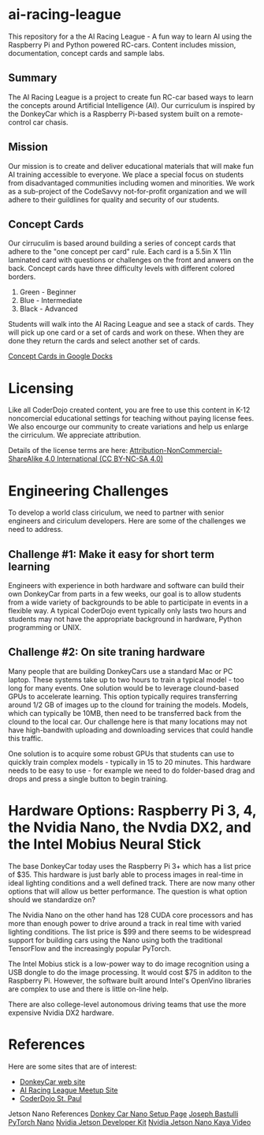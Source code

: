 # ai-racing-league
This repository for a the AI Racing League - A fun way to learn AI using the Raspberry Pi and Python powered RC-cars.  Content includes mission, documentation, concept cards and sample labs.

## Summary
The AI Racing League is a project to create fun RC-car based ways to learn the concepts around Artificial Intelligence (AI).  Our curriculum is inspired by the DonkeyCar which is a Raspberry Pi-based system built on a remote-control car chasis.  

## Mission
Our mission is to create and deliver educational materials that will make fun AI training accessible to everyone. We place a special focus on students from disadvantaged communities including women and minorities.  We  work as a sub-project of the CodeSavvy not-for-profit organization and we will adhere to their guildlines for quality and security of our students.

## Concept Cards
Our cirruculim is based around building a series of concept cards that adhere to the "one concept per card" rule.  Each card is a 5.5in X 11in laminated card with questions or challenges on the front and anwers on the back.  Concept cards have three difficulty levels with different colored borders.

1. Green - Beginner
2. Blue - Intermediate
3. Black - Advanced

Students will walk into the AI Racing League and see a stack of cards.  They will pick up one card or a set of cards and work on these.  When they are done they return the cards and select another set of cards.

[Concept Cards in Google Docks](https://docs.google.com/presentation/d/1VKzVaDYbqKQ5ykSnNVem5_K7A-I5YtGPhbS73h1SrPI/edit?usp=sharing)

# Licensing
Like all CoderDojo created content, you are free to use this content in K-12 noncomercial educational settings for teaching without paying license fees.  We also encourge our community to create variations and help us enlarge the cirriculum.  We appreciate attribution.

Details of the license terms are here:
[Attribution-NonCommercial-ShareAlike 4.0 International (CC BY-NC-SA 4.0)](https://creativecommons.org/licenses/by-nc-sa/4.0)

# Engineering Challenges
To develop a world class ciriculum, we need to partner with senior engineers and ciriculum developers.  Here are some of the challenges we need to address.

## Challenge #1: Make it easy for short term learning
Engineers with experience in both hardware and software can build their own DonkeyCar from parts in a few weeks, our goal is to allow students from a wide variety of backgrounds to be able to participate in events in a flexible way.  A typical CoderDojo event typically only lasts two hours and students may not have the appropriate background in hardware, Python programming or UNIX.

## Challenge #2: On site traning hardware
Many people that are building DonkeyCars use a standard Mac or PC laptop.  These systems take up to two hours to train a typical model - too long for many events.  One solution would be to leverage clound-based GPUs to accelerate learning.  This option typically requires transferring around 1/2 GB of images up to the clound for training the models.  Models, which can typically be 10MB, then need to be transferred back from the clound to the local car.  Our challenge here is that many locations may not have high-bandwith uploading and downloading services that could handle this traffic.

One solution is to acquire some robust GPUs that students can use to quickly train complex models - typically in 15 to 20 minutes.  This hardware needs to be easy to use - for example we need to do folder-based drag and drops and press a single button to begin training.

# Hardware Options: Raspberry Pi 3, 4, the Nvidia Nano, the Nvdia DX2, and the Intel Mobius Neural Stick
The base DonkeyCar today uses the Raspberry Pi 3+ which has a list price of $35.  This hardware is just barly able to process images in real-time in ideal lighting conditions and a well defined track.  There are now many other options that will allow us better performance.  The question is what option should we standardize on?

The Nvidia Nano on the other hand has 128 CUDA core processors and has more than enough power to drive around a track in real time with varied lighting conditions.  The list price is $99 and there seems to be widespread support for building cars using the Nano using both the traditional TensorFlow and the increasingly popular PyTorch.

The Intel Mobius stick is a low-power way to do image recognition using a USB dongle to do the image processing.  It would cost $75 in additon to the Raspberry Pi.  However, the software built around Intel's OpenVino libraries are complex to use and there is little on-line help.

There are also college-level autonomous driving teams that use the more expensive Nvidia DX2 hardware.

# References
Here are some sites that are of interest:

* [DonkeyCar web site](http://donkeycar.com)
* [AI Racing League Meetup Site](https://www.meetup.com/Artificial-Intelligent-Racing-League/)
* [CoderDojo St. Paul](https://wiki.coderdojosaintpaul.org/wiki/Main_Page)

Jetson Nano References
[Donkey Car Nano Setup Page](https://docs.donkeycar.com/guide/robot_sbc/setup_jetson_nano/)
[Joseph Bastulli PyTorch Nano](https://github.com/bastulli/AutoCarJetsonNano)
[Nvidia Jetson Developer Kit](https://developer.nvidia.com/embedded/jetson-nano-developer-kit)
[Nvidia Jetson Nano Kaya Video](https://www.youtube.com/watch?v=X3qGDYie1_I)
